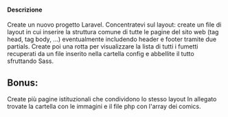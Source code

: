 #### Descrizione
Create un nuovo progetto Laravel. Concentratevi sul layout: create un file di layout in cui inserire la struttura comune di tutte le pagine del sito web (tag head, tag body, ...) eventualmente includendo header e footer tramite due partials.
Create poi una rotta per visualizzare la lista di tutti i fumetti recuperati da un file inserito nella cartella config e abbellite il tutto sfruttando Sass.
## Bonus:
Create più pagine istituzionali che condividono lo stesso layout
In allegato trovate la cartella con le immagini e il file php con l'array dei comics.
